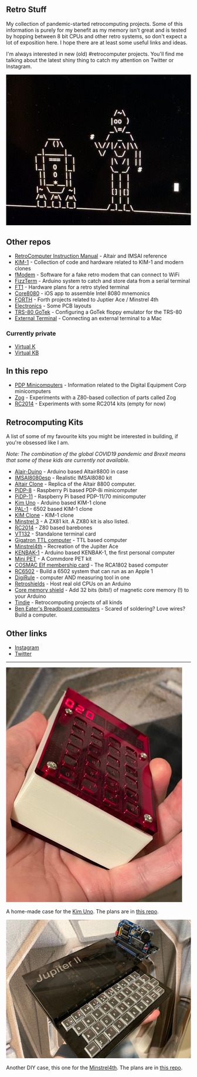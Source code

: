 ## Retro Stuff

My collection of pandemic-started retrocomputing projects. Some of this information is purely for my benefit as my memory isn't great and is tested by hopping between 8 bit CPUs and other retro systems, so don't expect a lot of exposition here. I hope there are at least some useful links and ideas.

I'm always interested in new (old) #retrocomputer projects. You'll find me talking about the latest shiny thing to catch my attention on Twitter or Instagram.

![](images/hello.jpg)

## Other repos

* [RetroComputer Instruction Manual](https://github.com/GrantMeStrength/RetroComputerInstructionManual) - Altair and IMSAI reference
* [KIM-1](https://github.com/GrantMeStrength/KIM1) - Collection of code and hardware related to KIM-1 and modern clones
* [fModem](https://github.com/GrantMeStrength/fMODEM) - Software for a fake retro modem that can connect to WiFi
* [FizzTerm](https://github.com/GrantMeStrength/FizzTerm) - Arduino system to catch and store data from a serial terminal
* [FT1](https://github.com/GrantMeStrength/FT1) - Hardware plans for a retro styled terminal
* [Core8080](https://github.com/GrantMeStrength/core8080) - iOS app to assemble Intel 8080 mnemonics 
* [FORTH](https://github.com/GrantMeStrength/Forth) - Forth projects related to Juptier Ace / Minstrel 4th
* [Electronics](https://github.com/GrantMeStrength/Electronics) - Some PCB layouts
* [TRS-80 GoTek](https://github.com/GrantMeStrength/TRS80gotek) - Configuring a GoTek floppy emulator for the TRS-80
* [External Terminal](https://github.com/GrantMeStrength/ExternalTerminal) - Connecting an external terminal to a Mac


### Currently private

* [Virtual K](https://github.com/GrantMeStrength/VirtualKim)
* [Virtual KB](https://github.com/GrantMeStrength/VirtualKenbak)

## In this repo

* [PDP Minicomputers](PDP/pdp.md) - Information related to the Digital Equipment Corp minicomputers
* [Zog](zog/zog.md) - Experiments with a Z80-based collection of parts called Zog
* [RC2014](rc2014/rc2014.md) - Experiments with some RC2014 kits (empty for now)

## Retrocomputing Kits

A list of some of my favourite kits you might be interested in building, if you're obsessed like I am.

*Note: The combination of the global COVID19 pandemic and Brexit means that some of these kids are currently not available.*

* [Alair-Duino](https://adwaterandstir.com/altair/) - Arduino based Altair8800 in case
* [IMSAI8080esp](https://thehighnibble.com/imsai8080/) - Realistic IMSAI8080 kit
* [Altair Clone](https://altairclone.com) - Replica of the Altair 8800 computer.
* [PiDP-8](https://obsolescence.wixsite.com/obsolescence/pidp-8) - Raspberry Pi based PDP-8i minicomputer
* [PiDP-11](https://obsolescence.wixsite.com/obsolescence/pidp-11) - Raspberry Pi based PDP-11/70 minicomputer
* [Kim Uno](https://obsolescence.wixsite.com/obsolescence/kim-uno-summary-c1uuh) - Arduino based KIM-1 clone
* [PAL-1](https://www.tindie.com/products/tkoak/pal-1-a-mos-6502-powered-computer-kit/) - 6502 based KIM-1 clone
* [KIM Clone](https://www.corshamtech.com/product/kim-clone/) - KIM-1 clone
* [Minstrel 3](https://www.thefuturewas8bit.com/minstrel3.html) - A ZX81 kit. A ZX80 kit is also listed.
* [RC2014](https://rc2014.co.uk) - Z80 based barebones 
* [VT132](https://thehighnibble.com/vt132/) - Standalone terminal card
* [Gigatron TTL computer](https://gigatron.io) - TTL based computer
* [Minstrel4th](https://www.thefuturewas8bit.com/minstrel4th.html) - Recreation of the Jupiter Ace
* [KENBAK-1](https://adwaterandstir.com/kenbak/) - Arduino based KENBAK-1, the first personal computer
* [Mini PET](https://www.thefuturewas8bit.com/minipet-b.html) - A Commdore PET kit
* [COSMAC Elf membership card](http://www.retrotechnology.com/memship/memship.html) - The RCA1802 based computer
* [RC6502](https://github.com/tebl/RC6502-Apple-1-Replica) - Build a 6502 system that can run as an Apple 1
* [DigiRule](https://www.tindie.com/products/bradsprojects/digirule-the-interactive-binary-ruler/) - computer AND measuring tool in one
* [Retroshields](https://www.tindie.com/stores/8bitforce/) - Host real old CPUs on an Arduino
* [Core memory shield](https://www.tindie.com/products/kilpelaj/core-memory-shield-for-arduino/) - Add 32 bits (bits!) of magnetic core memory (!) to your Arduino
* [Tindie](https://www.tindie.com/browse/vintagecomputing/) - Retrocomputing projects of all kinds
* [Ben Eater's Breadboard computers](eater.net) - Scared of soldering? Love wires? Build a computer.


## Other links

* [Instagram](https://www.instagram.com/ourpocketuniverse/)
* [Twitter](https://twitter.com/johnkennedymsft)

<hr>

![](images/kim.jpg)

A home-made case for the [Kim Uno](https://obsolescence.wixsite.com/obsolescence/kim-uno-summary-c1uuh). The plans are in [this repo](https://github.com/GrantMeStrength/KIM1).

![](images/jupiter.jpg)

Another DIY case, this one for the [Minstrel4th](https://www.thefuturewas8bit.com/minstrel4th.html). The plans are in [this repo](https://github.com/GrantMeStrength/Forth).